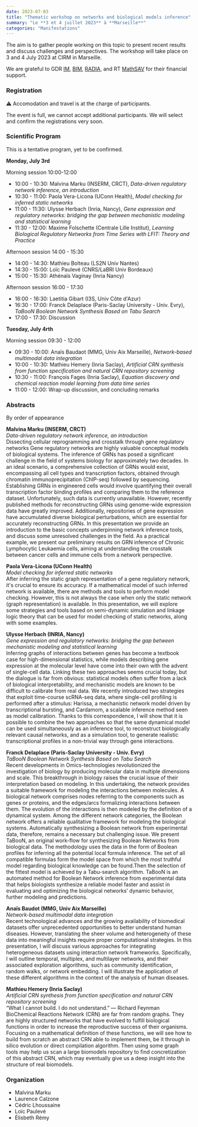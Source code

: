 ```yaml
---
date: 2023-07-03
title: "Thematic workshop on networks and biological models inference"
summary: "Le **3 et 4 juillet 2023** à **Marseille**"
categories: "Manifestations"
---
```


The aim is to gather people working on this topic to present recent results and discuss challenges and perspectives. The workshop will take place on 3 and 4 July 2023 at CIRM in Marseille. 

We are grateful to GDR [IM](https://www.gdr-im.fr/), [BIM](https://www.gdr-bim.cnrs.fr/), [RADIA](https://www.gdria.fr/), and RT [MathSAV](https://mathsav.math.cnrs.fr) for their financial support.

### Registration

⚠️ Accomodation and travel is at the charge of participants.

The event is full, we cannot accept additional participants. We will select and confirm the registrations very soon.

### Scientific Program

This is a tentative program, yet to be confirmed.

**Monday, July 3rd** 

Morning session 10:00-12:00

- 10:00 - 10:30: Malvina Marku (INSERM, CRCT), *Data-driven regulatory network inference, an introduction*
- 10:30 - 11:00: Paola Vera-Licona (UConn Health), *Model checking for inferred static networks*
- 11:00 - 11:30: Ulysse Herbach (Inria, Nancy), *Gene expression and regulatory networks: bridging the gap between mechanistic modeling and statistical learning*
- 11:30 - 12:00: Maxime Folschette (Centrale Lille Institut), *Learning Biological Regulatory Networks from Time Series with LFIT: Theory and Practice*

Afternoon session 14:00 - 15:30

- 14:00 - 14:30: Mathieu Bolteau (LS2N Univ Nantes)
- 14:30 - 15:00: Loïc Paulevé (CNRS/LaBRI Univ Bordeaux)
- 15:00 - 15:30: Athénaïs Vaginay (Inria Nancy)

Afternoon session 16:00 - 17:30
- 16:00 - 16:30: Laetitia Gibart (I3S, Univ Côte d'Azur)
- 16:30 - 17:00: Franck Delaplace (Paris-Saclay University - Univ. Evry), *TaBooN Boolean Network Synthesis Based on Tabu Search*
- 17:00 - 17:30: Discussion 

**Tuesday, July 4rth** 

Morning session 09:30 - 12:00

- 09:30 - 10:00: Anaïs Baudaot (MMG, Univ Aix Marseille), *Network-based multimodal data integration*
- 10:00 - 10:30: Mathieu Hemery (Inria Saclay), *Artificial CRN synthesis from function specification and natural CRN repository screening*
- 10:30 - 11:00: François Fages (Inria Saclay), *Equation discovery and chemical reaction model learning from data time series*
- 11:00 - 12:00: Wrap-up discussion, and concluding remarks


### Abstracts

By order of appearance

**Malvina Marku (INSERM, CRCT)**\
*Data-driven regulatory network inference, an introduction*\
Dissecting cellular reprogramming and crosstalk through gene regulatory networks
Gene regulatory networks are highly valuable conceptual models of biological systems. The inference of GRNs has posed a significant challenge in the field of systems biology for approximately two decades. In an ideal scenario, a comprehensive collection of GRNs would exist, encompassing all cell types and transcription factors, obtained through chromatin immunoprecipitation (ChIP-seq) followed by sequencing. Establishing GRNs in engineered cells would involve quantifying their overall transcription factor binding profiles and comparing them to the reference dataset. Unfortunately, such data is currently unavailable. However, recently published methods for reconstructing GRNs using genome-wide expression data have greatly improved. Additionally, repositories of gene expression have accumulated diverse biological perturbations, which are essential for accurately reconstructing GRNs.
In this presentation we provide an introduction to the basic concepts underpinning network inference tools, and discuss some unresolved challenges in the field. As a practical example, we present our preliminary results on GRN inference of Chronic Lymphocytic Leukaemia cells, aiming at understanding the crosstalk between cancer cells and immune cells from a network perspective.

**Paola Vera-Licona (UConn Health)**\
*Model checking for inferred static networks*\
After inferring the static graph representation of a gene regulatory network, it's crucial to ensure its accuracy. If a mathematical model of such inferred network is available, there are methods and tools to perform model checking. However, this is not always the case when only the static network (graph representation) is available. In this presentation, we will explore some strategies and tools based on semi-dynamic simulation and linkage logic theory that can be used for model checking of static networks, along with some examples.

**Ulysse Herbach (INRIA, Nancy)**\
*Gene expression and regulatory networks: bridging the gap between mechanistic modeling and statistical learning*\
Inferring graphs of interactions between genes has become a textbook case for high-dimensional statistics, while models describing gene expression at the molecular level have come into their own with the advent of single-cell data. Linking these two approaches seems crucial today, but the dialogue is far from obvious: statistical models often suffer from a lack of biological interpretability, and mechanistic models are known to be difficult to calibrate from real data. We recently introduced two strategies that exploit time-course scRNA-seq data, where single-cell profiling is performed after a stimulus: Harissa, a mechanistic network model driven by transcriptional bursting, and Cardamom, a scalable inference method seen as model calibration. Thanks to this correspondence, I will show that it is possible to combine the two approaches so that the same dynamical model can be used simultaneously as an inference tool, to reconstruct biologically relevant causal networks, and as a simulation tool, to generate realistic transcriptional profiles in a non-trivial way through gene interactions.

**Franck Delaplace (Paris-Saclay University - Univ. Evry)**\
*TaBooN Boolean Network Synthesis Based on Tabu Search*\
Recent developments in Omics-technologies revolutionized the investigation of biology by producing molecular data in multiple dimensions and scale. This breakthrough in biology raises the crucial issue of their interpretation based on modeling. In this undertaking, the network provides a suitable framework for modeling the interactions between molecules. A biological network comprises nodes referring to the components such as genes or proteins, and the edges/arcs formalizing interactions between them. The evolution of the interactions is then modeled by the definition of a dynamical system. Among the different network categories, the Boolean network offers a reliable qualitative framework for modeling the biological systems. Automatically synthesizing a Boolean network from experimental data, therefore, remains a necessary but challenging issue. We present TaBooN, an original work-flow for synthesizing Boolean Networks from biological data. The methodology uses the data in the form of Boolean profiles for inferring all the potential local formula inference. The set of all compatible formulas form the model space from which the most truthful model regarding biological knowledge can be found.Then the selection of the fittest model is achieved by a Tabu-search algorithm. TaBooN is an automated method for Boolean Network inference from experimental data that helps biologists synthesize a reliable model faster and assist in evaluating and optimizing the biological networks’ dynamic behavior, further modeling and predictions.

**Anaïs Baudot (MMG, Univ Aix Marseille)**\
*Network-based multimodal data integration*\
Recent technological advances and the growing availability of biomedical datasets offer unprecedented opportunities to better understand human diseases. However, translating the sheer volume and heterogeneity of these data into meaningful insights require proper computational strategies. In this presentation, I will discuss various approaches for integrating heterogeneous datasets using interaction network frameworks. Specifically, I will outline temporal, multiplex, and multilayer networks, and their associated exploration algorithms, such as community identification, random walks, or network embedding. I will illustrate the application of these different algorithms in the context of the analysis of human diseases.


**Mathieu Hemery (Inria Saclay)**\
*Artificial CRN synthesis from function specification and natural CRN repository screening*\
“What I cannot build. I do not understand.” ― Richard Feynman\
BioChemical Reactions Network (CRN) are far from random graphs. They are highly structured networks that have evolved to fulfill biological functions in order to increase the reproductive success of their organisms. Focusing on a mathematical definition of these functions, we will see how to build from scratch an abstract CRN able to implement them, be it through in silico evolution or direct compilation algorithm. Then using some graph tools may help us scan a large biomodels repository to find concretization of this abstract CRN, which may eventually give us a deep insight into the structure of real biomodels.

### Organization
- Malvina Marku
- Laurence Calzone
- Cédric Lhoussaine
- Loïc Paulevé
- Élisbeth Rémy
